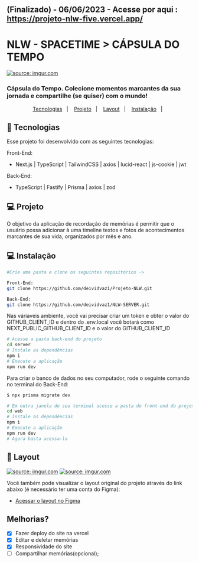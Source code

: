 ## (Finalizado) - 06/06/2023 -  Acesse por aqui : https://projeto-nlw-five.vercel.app/
# NLW - SPACETIME > CÁPSULA DO TEMPO
<a href="https://imgur.com/DpGuc3P"><img src="https://i.imgur.com/DpGuc3P.png" title="source: imgur.com" /></a>
### Cápsula do Tempo. Colecione momentos marcantes da sua jornada e compartilhe (se quiser) com o mundo!


<p align="center">
  <a href="#-tecnologias">Tecnologias</a>&nbsp;&nbsp;&nbsp;|&nbsp;&nbsp;&nbsp;
  <a href="#-projeto">Projeto</a>&nbsp;&nbsp;&nbsp;|&nbsp;&nbsp;&nbsp;
  <a href="#-layout">Layout</a>&nbsp;&nbsp;&nbsp;|&nbsp;&nbsp;&nbsp;
  <a href="#-Instalação">Instalação</a>&nbsp;&nbsp;&nbsp;|&nbsp;&nbsp;&nbsp;
</p>


## 🚀 Tecnologias

Esse projeto foi desenvolvido com as seguintes tecnologias:

Front-End:
- Next.js | TypeScript | TailwindCSS | axios | lucid-react | js-cookie | jwt

Back-End:
- TypeScript | Fastify | Prisma | axios | zod

## 💻 Projeto

O objetivo da aplicação de recordação de memórias é permitir que o usuário possa adicionar à uma timeline textos e fotos de acontecimentos marcantes de sua vida, organizados por mês e ano.


## 💻 Instalação

```bash
#Crie uma pasta e clone os seguintes repositórios ->

Front-End:
git clone https://github.com/deividvaz1/Projeto-NLW.git

Back-End:
git clone https://github.com/deividvaz1/NLW-SERVER.git
```
Nas váriaveis ambiente, você vai precisar criar um token e obter o valor do GITHUB_CLIENT_ID e dentro do .env.local você botará como NEXT_PUBLIC_GITHUB_CLIENT_ID e o valor do GITHUB_CLIENT_ID

```bash
# Acesse a pasta back-end do projeto
cd server
# Instale as dependências
npm i
# Execute a aplicação
npm run dev
```
Para criar o banco de dados no seu computador, rode o seguinte comando no terminal do Back-End:
```bash
$ npx prisma migrate dev
```
```bash
# Em outra janela do seu terminal acesse a pasta do front-end do projeto
cd web
# Instale as dependências
npm i
# Execute a aplicação
npm run dev
# Agora basta acessa-la
```



## 🔖 Layout

<a href="https://imgur.com/lXwmehl"><img src="https://i.imgur.com/lXwmehl.png" title="source: imgur.com" /></a>
<a href="https://imgur.com/XwjY9SU"><img src="https://i.imgur.com/XwjY9SU.png" title="source: imgur.com" /></a>

Você também pode visualizar o layout original do projeto através do link abaixo (é necessário ter uma conta do Figma):

- [Acessar o layout no Figma](https://www.figma.com/community/file/1240070456276424762/C%C3%A1psula-do-tempo-%E2%80%A2-Trilha-Ignite)

## Melhorias?
- [x] Fazer deploy do site na vercel
- [x] Editar e deletar memórias
- [x] Responsividade do site
- [ ] Compartilhar memórias(opcional);
